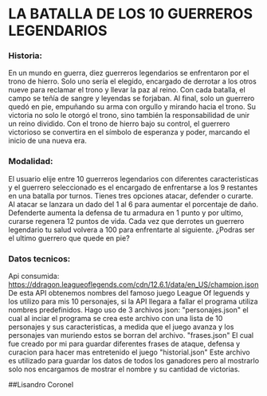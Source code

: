 # LA BATALLA DE LOS 10 GUERREROS LEGENDARIOS
### Historia:
En un mundo en guerra, diez guerreros legendarios se enfrentaron por el trono de hierro. Solo uno sería el elegido, encargado de derrotar a los otros nueve para reclamar el trono y llevar la paz al reino. Con cada batalla, el campo se teñía de sangre y leyendas se forjaban. Al final, solo un guerrero quedó en pie, empuñando su arma con orgullo y mirando hacia el trono. Su victoria no solo le otorgó el trono, sino también la responsabilidad de unir un reino dividido. Con el trono de hierro bajo su control, el guerrero victorioso se convertira en el símbolo de esperanza y poder, marcando el inicio de una nueva era.
### Modalidad:
El usuario elije entre 10 guerreros legendarios con diferentes caracteristicas y el guerrero seleccionado es el encargado de enfrentarse a los 9 restantes en una batalla por turnos.
Tienes tres opciones atacar, defender o curarte.
Al atacar se lanzara un dado del 1 al 6 para aumentar el porcentaje de daño.
Defenderte aumenta la defensa de tu armadura en 1 punto
y por ultimo, curarse regenera 12 puntos de vida.
Cada vez que derrotes un guerrero legendario tu salud volvera a 100 para enfrentarte al siguiente.
¿Podras ser el ultimo guerrero que quede en pie?
### Datos tecnicos:
Api consumida: https://ddragon.leagueoflegends.com/cdn/12.6.1/data/en_US/champion.json
De esta API obtenemos nombres del famoso juego League Of leguends y los utilizo para mis 10 personajes, si la API llegara a fallar el programa utiliza nombres predefinidos.
Hago uso de 3 archivos json: "personajes.json" el cual al inciar el programa se crea este archivo con una lista de 10 personajes y sus caracteristicas, a medida que el juego avanza y los personajes van muriendo estos se borran del archivo.
"frases.json" El cual fue creado por mi para guardar diferentes frases de ataque, defensa y curacion para hacer mas entretenido el juego
"historial.json" Este archivo es utilizado para guardar los datos de todos los ganadores pero al mostrarlo solo nos encargamos de mostrar el nombre y su cantidad de victorias.



##Lisandro Coronel 
